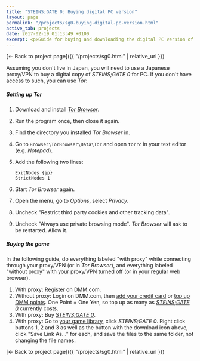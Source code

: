 ```yaml
---
title: "STEINS;GATE 0: Buying digital PC version"
layout: page
permalink: "/projects/sg0-buying-digital-pc-version.html"
active_tab: projects
date: 2017-02-19 01:13:49 +0100
excerpt: <p>Guide for buying and downloading the digital PC version of STEINS;GATE 0 without living in Japan</p>
---
```


[← Back to project page]({{ "/projects/sg0.html" | relative_url }})

Assuming you don't live in Japan, you will need to use a Japanese proxy/VPN to buy a digital copy of _STEINS;GATE 0_ for PC. If you don't have access to such, you can use _Tor_:

##### Setting up Tor

1. Download and install _[Tor Browser](https://www.torproject.org/projects/torbrowser.html.en#downloads)_.
2. Run the program once, then close it again.
3. Find the directory you installed _Tor Browser_ in.
4. Go to `Browser\TorBrowser\Data\Tor` and open `torrc` in your text editor (e.g. _Notepad_).
5. Add the following two lines:

   ```
   ExitNodes {jp}
   StrictNodes 1
   ```

6. Start _Tor Browser_ again.
7. Open the menu, go to _Options_, select _Privacy_.
8. Uncheck "Restrict third party cookies and other tracking data".
9. Uncheck "Always use private browsing mode". _Tor Browser_ will ask to be restarted. Allow it.

##### Buying the game

In the following guide, do everything labeled "with proxy" while connecting through your proxy/VPN (or in _Tor Browser_), and everything labeled "without proxy" with your proxy/VPN turned off (or in your regular web browser).

1. With proxy: [Register](https://www.dmm.com/my/-/register/) on DMM.com.
2. Without proxy: Login on DMM.com, then [add your credit card](https://www.dmm.com/en/my/-/payment/) or [top up DMM points](https://www.dmm.com/en/my/-/point/balance/). One Point = One Yen, so top up as many as _[STEINS;GATE 0](http://dlsoft.dmm.com/detail/ihobe_0031/)_ currently costs.
3. With proxy: Buy _[STEINS;GATE 0](http://dlsoft.dmm.com/detail/ihobe_0031/)_.
4. With proxy: Go to [your game library](http://dlsoft.dmm.com/mylibrary/), click _STEINS;GATE 0_. Right click buttons 1, 2 and 3 as well as the button with the download icon above, click "Save Link As..." for each, and save the files to the same folder, not changing the file names.

[← Back to project page]({{ "/projects/sg0.html" | relative_url }})
